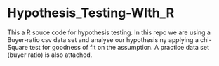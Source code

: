 # Hypothesis_Testing-WIth_R
This a R souce code for hypothesis testing. In this repo we are using a Buyer-ratio csv data set and analyse our hypothesis ny applying a chi-Square test for goodness of fit on the assumption. A practice data set (buyer ratio) is also attached.
